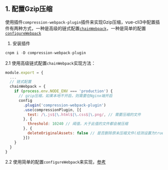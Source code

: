 ## 1. 配置Gzip压缩
使用插件`compression-webpack-plugin`插件来实现Gzip压缩，vue-cli3中配置插件有两种方式，一种是高级的链式配置[`chainWebpack`](https://cli.vuejs.org/zh/guide/webpack.html#%E9%93%BE%E5%BC%8F%E6%93%8D%E4%BD%9C-%E9%AB%98%E7%BA%A7)，一种是简单的配置[`configureWebpack`](https://cli.vuejs.org/zh/guide/webpack.html#%E7%AE%80%E5%8D%95%E7%9A%84%E9%85%8D%E7%BD%AE%E6%96%B9%E5%BC%8F)
1. 安装插件
```js
cnpm i -D compression-webpack-plugin
```
2.1 使用高级链式配置`chainWebpack`实现方法：
```js
module.export = {
  ...
  // 链式配置
  chainWebpack = {
    if (process.env.NODE_ENV === 'production') {
      // gzip压缩，如果本地不开启，则需要在Nginx端开启
      config
        .plugin('compression-webpack-plugin')
        .use(compressionPlugin, [{
          test: /\.js$|\.html$|\.css$|\.png/, // 需要压缩的文件
        }, {
          threshold: 10240 // 阈值，大于此值的文件都会被压缩
        }, {
          deleteOriginalAssets: false // 是否删除原未压缩文件(经测设置为true并未删除)
        }])
    }
  }
}
```
2.2 使用简单的配置`configureWebpack`来实现，[参考](https://www.cnblogs.com/yangshifu/p/9724709.html)
